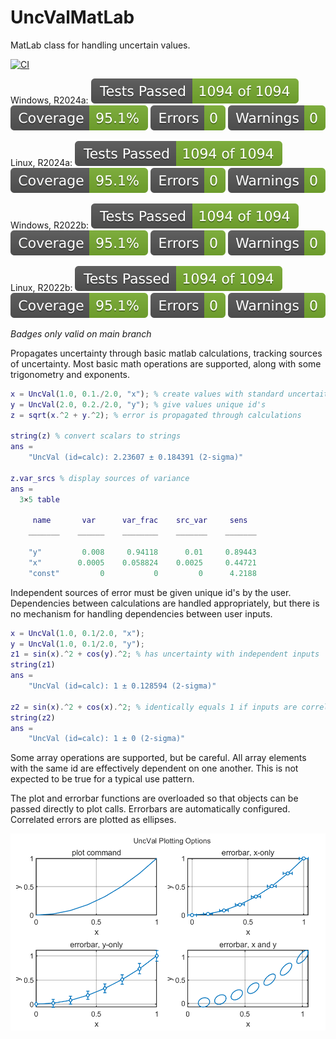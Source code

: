 # UncValMatLab
MatLab class for handling uncertain values.

[![CI](https://github.com/btmy87/UncValMatLab/actions/workflows/ci.yml/badge.svg?branch=main)](https://github.com/btmy87/UncValMatLab/actions/workflows/ci.yml)

Windows, R2024a:
![TestResults](resources/PCWIN64-R2024a-tests.svg)
![TestCoverage](resources/PCWIN64-R2024a-coverage.svg)
![CodeErrors](resources/PCWIN64-R2024a-errors.svg)
![CodeWarnings](resources/PCWIN64-R2024a-warnings.svg)

Linux, R2024a:
![TestResults](resources/GLNXA64-R2024a-tests.svg)
![TestCoverage](resources/GLNXA64-R2024a-coverage.svg)
![CodeErrors](resources/GLNXA64-R2024a-errors.svg)
![CodeWarnings](resources/GLNXA64-R2024a-warnings.svg)

Windows, R2022b:
![TestResults](resources/PCWIN64-R2022b-tests.svg)
![TestCoverage](resources/PCWIN64-R2022b-coverage.svg)
![CodeErrors](resources/PCWIN64-R2022b-errors.svg)
![CodeWarnings](resources/PCWIN64-R2022b-warnings.svg)

Linux, R2022b:
![TestResults](resources/GLNXA64-R2022b-tests.svg)
![TestCoverage](resources/GLNXA64-R2022b-coverage.svg)
![CodeErrors](resources/GLNXA64-R2022b-errors.svg)
![CodeWarnings](resources/GLNXA64-R2022b-warnings.svg)

_Badges only valid on main branch_ 

Propagates uncertainty through basic matlab calculations, tracking sources
of uncertainty.  Most basic math operations are supported, along with some 
trigonometry and exponents.

```Matlab
x = UncVal(1.0, 0.1./2.0, "x"); % create values with standard uncertaities
y = UncVal(2.0, 0.2./2.0, "y"); % give values unique id's
z = sqrt(x.^2 + y.^2); % error is propagated through calculations

string(z) % convert scalars to strings
ans = 
    "UncVal (id=calc): 2.23607 ± 0.184391 (2-sigma)"

z.var_srcs % display sources of variance
ans = 
  3×5 table

     name       var      var_frac    src_var     sens  
    _______    ______    ________    _______    _______

    "y"         0.008     0.94118      0.01     0.89443
    "x"        0.0005    0.058824    0.0025     0.44721
    "const"         0           0         0      4.2188
```

Independent sources of error must be given unique id's by the user.
Dependencies between calculations are handled appropriately, but there is 
no mechanism for handling dependencies between user inputs.
```Matlab
x = UncVal(1.0, 0.1/2.0, "x");
y = UncVal(1.0, 0.1/2.0, "y");
z1 = sin(x).^2 + cos(y).^2; % has uncertainty with independent inputs
string(z1)
ans = 
    "UncVal (id=calc): 1 ± 0.128594 (2-sigma)"

z2 = sin(x).^2 + cos(x).^2; % identically equals 1 if inputs are correlated
string(z2)
ans = 
    "UncVal (id=calc): 1 ± 0 (2-sigma)"
```

Some array operations are supported, but be careful.  All array elements
with the same id are effectively dependent on one another.  This is not
expected to be true for a typical use pattern.

The plot and errorbar functions are overloaded so that objects can be 
passed directly to plot calls.  Errorbars are automatically configured.
Correlated errors are plotted as ellipses.

<picture>
  <source media="(prefers-color-scheme: dark)" srcset="resources/dark.png">
  <source media="(prefers-color-scheme: light)" srcset="resources/light.png">
  <img alt="Example plot with error bars." src="resources/light.png">
</picture>
